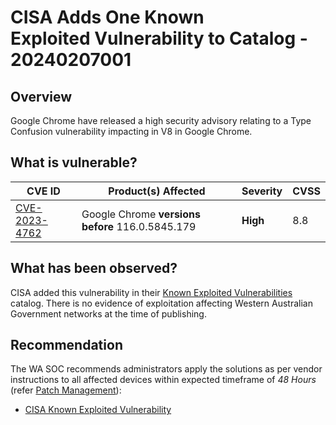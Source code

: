 # CISA Adds One Known Exploited Vulnerability to Catalog - 20240207001 

## Overview

Google Chrome have released a high security advisory relating to a Type Confusion vulnerability impacting in V8 in Google Chrome.

## What is vulnerable?

| CVE ID | Product(s) Affected | Severity     | CVSS |
| ------ | ------- | --------|----|
|[CVE-2023-4762](https://nvd.nist.gov/vuln/detail/CVE-2023-4762)|Google Chrome **versions before** 116.0.5845.179|  **High** | 8.8  |

## What has been observed?

CISA added this vulnerability in their [Known Exploited Vulnerabilities](https://www.cisa.gov/known-exploited-vulnerabilities-catalog) catalog. There is no evidence of exploitation affecting Western Australian Government networks at the time of publishing.

## Recommendation

The WA SOC recommends administrators apply the solutions as per vendor instructions to all affected devices within expected timeframe of *48 Hours* (refer [Patch Management](../guidelines/patch-management.md)):

- [CISA Known Exploited Vulnerability](https://www.cisa.gov/known-exploited-vulnerabilities-catalog)



